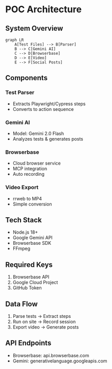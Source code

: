 # POC Architecture

## System Overview

```mermaid
graph LR
    A[Test Files] --> B[Parser]
    B --> C[Gemini AI]
    C --> D[Browserbase]
    D --> E[Video]
    E --> F[Social Posts]
```

## Components

### Test Parser
- Extracts Playwright/Cypress steps
- Converts to action sequence

### Gemini AI  
- Model: Gemini 2.0 Flash
- Analyzes tests & generates posts

### Browserbase
- Cloud browser service
- MCP integration
- Auto recording

### Video Export
- rrweb to MP4
- Simple conversion

## Tech Stack
- Node.js 18+
- Google Gemini API
- Browserbase SDK
- FFmpeg

## Required Keys
1. Browserbase API
2. Google Cloud Project
3. GitHub Token

## Data Flow
1. Parse tests → Extract steps
2. Run on site → Record session  
3. Export video → Generate posts

## API Endpoints
- Browserbase: api.browserbase.com
- Gemini: generativelanguage.googleapis.com